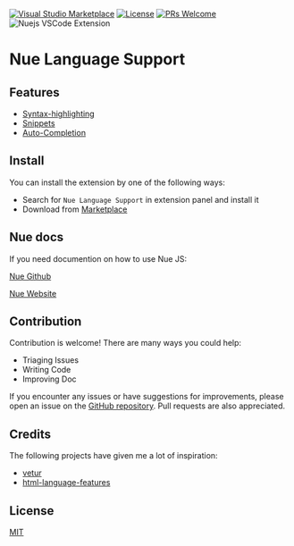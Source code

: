 [![Visual&nbsp;Studio Marketplace](https://img.shields.io/visual-studio-marketplace/v/yaoyuanzhang.nue)](https://marketplace.visualstudio.com/items?itemName=yaoyuanzhang.nue)
[![License](https://img.shields.io/badge/license-MIT-blue.svg)](https://github.com/yyz945947732/vscode-nue/blob/master/README.md)
[![PRs Welcome](https://img.shields.io/badge/PRs-welcome-brightgreen.svg)](https://github.com/yyz945947732/vscode-nue/pulls)
![Nuejs VSCode Extension](https://img.shields.io/badge/VScode%20Extension-NueJS-cadetblue)

# Nue Language Support

## Features

- [Syntax-highlighting](https://github.com/yyz945947732/vscode-nue/blob/master/docs/Syntax.md)
- [Snippets](https://github.com/yyz945947732/vscode-nue/blob/master/docs/Snippets.md)
- [Auto-Completion](https://github.com/yyz945947732/vscode-nue/blob/master/docs/Completion.md)

## Install

You can install the extension by one of the following ways:

- Search for `Nue Language Support` in extension panel and install it
- Download from [Marketplace](https://marketplace.visualstudio.com/items?itemName=yaoyuanzhang.nue)

## Nue docs

If you need documention on how to use Nue JS:

[Nue Github](https://github.com/nuejs/nuejs)

[Nue Website](https://nuejs.org)

## Contribution

Contribution is welcome! There are many ways you could help:

- Triaging Issues
- Writing Code
- Improving Doc

If you encounter any issues or have suggestions for improvements, please open an issue on the [GitHub repository](https://github.com/yyz945947732/vscode-nue/issues). Pull requests are also appreciated.

## Credits

The following projects have given me a lot of inspiration:

- [vetur](https://github.com/vuejs/vetur)
- [html-language-features](https://github.com/microsoft/vscode/tree/4f7a76b792d38dcf576c831efc3f5c40cd6624e2/extensions/html-language-features)

## License

[MIT](https://github.com/yyz945947732/vscode-nue/blob/master/LICENSE)
